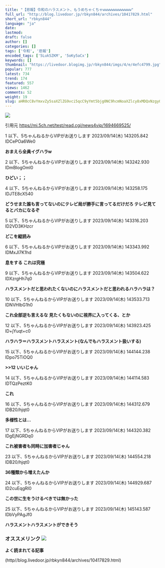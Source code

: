 ```yaml
---
title: "【悲報】令和のハラスメント、もうめちゃくちゃwwwwwwwwwwwww"
full_url: "http://blog.livedoor.jp/rbkyn844/archives/10417829.html"
short_url: "rbkyn844"
language: "ja"
date: 
lastmod: 
draft: false
author: []
categories: []
tags: ['令和', '悲報']
encoded_tags: ['5Luk5ZKM', '5oKy5aCx']
keywords: []
thumbnail: "https://livedoor.blogimg.jp/rbkyn844/imgs/4/e/4efc4799.jpg"
popular: 777
latest: 734
trend: 174
featured: 557
views: 1462
comments: 52
weight: 19
slug: aHR0cC8vYmxvZy5saXZlZG9vci5qcC9yYmt5bjg0NC9hcmNoaXZlcy8xMDQxNzgyOS5odG1s
---
```


![](https://livedoor.blogimg.jp/rbkyn844/imgs/4/e/4efc4799.jpg)

<div><p>引用元 <a title='' target='_blank' href='https//mi.5ch.net/test/read.cgi/news4vip/1694669525/'>https//mi.5ch.net/test/read.cgi/news4vip/1694669525/ </a> </p><p class='res1'>1 以下、5ちゃんねるからVIPがお送りします 2023/09/14(木) 143205.842 IDCePOa6We0 </p> <p class='res2'><b> おまえら全員イグハラw </b></p><blockquote class='imgur-embed-pub'></blockquote><b> </b> <p class='res1'>2 以下、5ちゃんねるからVIPがお送りします 2023/09/14(木) 143242.930 IDmBIogOml0 </p> <p class='res2'><b> ひどい；； </b></p> <p class='res1'>4 以下、5ちゃんねるからVIPがお送りします 2023/09/14(木) 143258.175 IDJTE8cX540 </p> <p class='res2'><b> どうせまた誰も言ってないのにテレビ局が勝手に言ってるだけだろ テレビ見てるとバカになるぞ </b></p> <p class='res1'>5 以下、5ちゃんねるからVIPがお送りします 2023/09/14(木) 143316.203 ID2VD3KHzcr </p> <p class='res2'><b> どこを縦読み </b></p> <p class='res1'>6 以下、5ちゃんねるからVIPがお送りします 2023/09/14(木) 143343.992 IDMxJl7K1hd </p> <p class='res2'><b> 息をする これは究極 </b></p> <p class='res1'>9 以下、5ちゃんねるからVIPがお送りします 2023/09/14(木) 143504.622 IDXzrgHh7q0 </p> <p class='res2'><b> ハラスメントだと思われたくないのにハラスメントだと思われるハラハラは？ </b></p> <p class='no-pc'></p> <p class='res1'>10 以下、5ちゃんねるからVIPがお送りします 2023/09/14(木) 143533.713 IDNVHlbG1h0 </p> <p class='res2'><b> これ全部逆も言えるな 見たくもないのに視界に入ってくる、とか </b></p> <p class='res1'>12 以下、5ちゃんねるからVIPがお送りします 2023/09/14(木) 143923.425 ID+jYuqt+c0 </p> <p class='res2'><b> ハラハラ＝ハラスメントハラスメント(なんでもハラスメント扱いする) </b></p> <p class='res1'>15 以下、5ちゃんねるからVIPがお送りします 2023/09/14(木) 144144.238 IDpo75TiOQ0 </p> <p class='res2'><b> >>12 いいじゃん </b></p> <p class='res1'>14 以下、5ちゃんねるからVIPがお送りします 2023/09/14(木) 144114.583 IDTQzPeztK0 </p> <p class='res2'><b> これ </b></p> <p class='res1'>16 以下、5ちゃんねるからVIPがお送りします 2023/09/14(木) 144312.679 IDB20/hjqt0 </p> <p class='res2'><b> 多様性とは… </b></p> <p class='res1'>17 以下、5ちゃんねるからVIPがお送りします 2023/09/14(木) 144320.382 IDgEjNGRDq0 </p> <p class='res2'><b> これ被害者も同時に加害者じゃん </b></p> <p class='res1'>23 以下、5ちゃんねるからVIPがお送りします 2023/09/14(木) 144554.218 IDB20/hjqt0 </p> <p class='res2'><b> 36種類から増えたんか </b></p> <p class='res1'>24 以下、5ちゃんねるからVIPがお送りします 2023/09/14(木) 144929.687 ID2cuEqgRI0 </p> <p class='res2'><b> この世に生をうけるべきでは無かった </b></p> <p class='res1'>25 以下、5ちゃんねるからVIPがお送りします 2023/09/14(木) 145143.587 IDbVyPAgJf0 </p> <p class='res2'><b> ハラスメントハラスメントができそう </b></p> <p id='5077e33f033c4e934bb013c7c4eb8bbd'> </p> <p class='no-pc'></p> <h3 class='linkh'>オススメリンク <img src='http//blog.livedoor.jp/rbkyn844/ftp/fusagikom-fikergh.png'></h3> <p class='link2'> </p> <p class='no-pc'></p> <p class='no-pc'><p><b>よく読まれてる記事</b></p></p> </div>

(http//blog.livedoor.jp/rbkyn844/archives/10417829.html)

